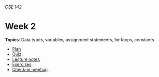 _CSE 142_
# Week 2
__Topics__: Data types, variables, assignment statements, for loops, constants
* [Plan](plan.md)
* [Quiz](quiz.md)
* [Lecture notes](lecture-notes.md)
* [Exercises](exercises.md)
* [Check-in meeting](check-in-meeting.md)
